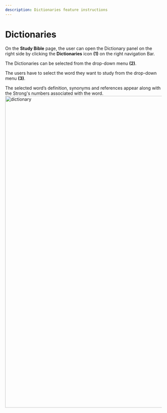 ```yaml
---
description: Dictionaries feature instructions
---
```


# Dictionaries

On the **Study Bible** page, the user can open the Dictionary panel on the right side by clicking the **Dictionaries** icon **(1)** on the right navigation Bar.

The Dictionaries can be selected from the drop-down menu **(2)**.

The users have to select the word they want to study from the drop-down menu **(3)**.

The selected word’s definition, synonyms and references appear along with the Strong's numbers associated with the word.
<img src="/img/assets/dictionary.png"  width="1000px" alt="dictionary"/>
